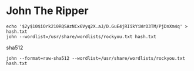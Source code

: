 # John The Ripper

```
echo '$2y$10$iOrk210RQSAzNCx6Vyq2X.aJ/D.GuE4jRIikYiWrD3TM/PjDnXm4q' > hash.txt
john --wordlist=/usr/share/wordlists/rockyou.txt hash.txt
```




sha512

```
john --format=raw-sha512 --wordlist=/usr/share/wordlists/rockyou.txt hash.txt
```
